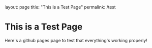 layout: page
title: "This is a Test Page"
permalink: /test

# This is a Test Page
Here's a github pages page to test that everything's working properly!

